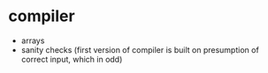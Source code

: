 # compiler
- arrays
- sanity checks (first version of compiler is built on presumption of correct input, which in odd) 